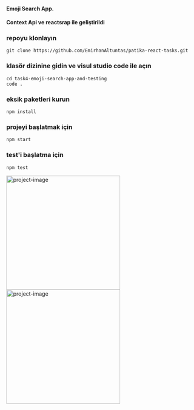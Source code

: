 #### Emoji Search App.
#### Context Api ve reactsrap ile geliştirildi

### repoyu klonlayın 
```
git clone https://github.com/EmirhanAltuntas/patika-react-tasks.git
```

### klasör dizinine gidin ve visul studio code ile açın
```
cd task4-emoji-search-app-and-testing
code .
```

### eksik paketleri kurun
```
npm install
```
### projeyi başlatmak için 
```
npm start
```
### test'i başlatma için
```
npm test
```
<img src="./project-images/emoji-task1.png" alt="project-image" width="300"/>

<img src="./project-images/emoji-task2.png" alt="project-image" width="300"/>
